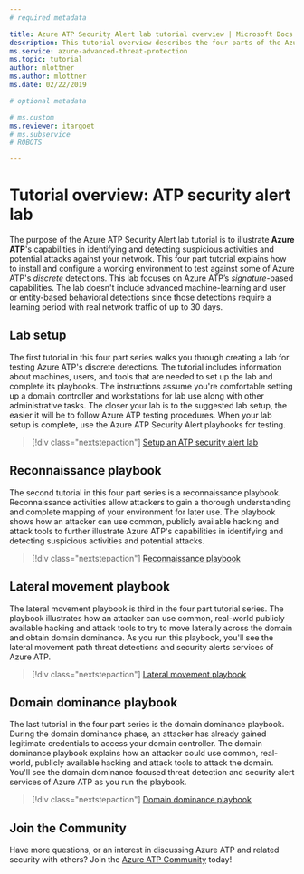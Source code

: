 ```yaml
---
# required metadata

title: Azure ATP Security Alert lab tutorial overview | Microsoft Docs
description: This tutorial overview describes the four parts of the Azure ATP Security Alert lab for simulating threats for detection by Azure ATP.
ms.service: azure-advanced-threat-protection
ms.topic: tutorial
author: mlottner
ms.author: mlottner
ms.date: 02/22/2019

# optional metadata

# ms.custom
ms.reviewer: itargoet
# ms.subservice
# ROBOTS

---
```


# Tutorial overview: ATP security alert lab

The purpose of the Azure ATP Security Alert lab tutorial is to illustrate **Azure ATP**'s capabilities in identifying and detecting suspicious activities and potential attacks against your network. This four part tutorial explains how to install and configure a working environment to test against some of Azure ATP's *discrete* detections. This lab focuses on Azure ATP’s *signature*-based capabilities. The lab doesn't include advanced machine-learning and user or entity-based behavioral detections since those detections require a learning period with real network traffic of up to 30 days.

## Lab setup

The first tutorial in this four part series walks you through creating a lab for testing Azure ATP's discrete detections. The tutorial includes information about machines, users, and tools that are needed to set up the lab and complete its playbooks. The instructions assume you're comfortable setting up a domain controller and workstations for lab use along with other administrative tasks. The closer your lab is to the suggested lab setup, the easier it will be to follow Azure ATP testing procedures. When your lab setup is complete, use the Azure ATP Security Alert playbooks for testing.

> [!div class="nextstepaction"]
> [Setup an ATP security alert lab](/atp-playbook-setup-lab.md)

## Reconnaissance playbook

The second tutorial in this four part series is a reconnaissance playbook. Reconnaissance activities allow attackers to gain a thorough understanding and complete mapping of your environment for later use. The playbook shows how an attacker can use common, publicly available hacking and attack tools to further illustrate Azure ATP's capabilities in identifying and detecting suspicious activities and potential attacks.

> [!div class="nextstepaction"]
> [Reconnaissance playbook](atp-playbook-reconnaissance.md)


## Lateral movement playbook

The lateral movement playbook is third in the four part tutorial series. The playbook illustrates how an attacker can use common, real-world publicly available hacking and attack tools to try to move laterally across the domain and obtain domain dominance. As you run this playbook, you'll see the lateral movement path threat detections and security alerts services of Azure ATP.

> [!div class="nextstepaction"]
> [Lateral movement playbook](atp-playbook-lateral-movement.md)

## Domain dominance playbook

The last tutorial in the four part series is the domain dominance playbook. During the domain dominance phase, an attacker has already gained legitimate credentials to access your domain controller. The domain dominance playbook explains how an attacker could use common, real-world, publicly available hacking and attack tools to attack the domain. You'll see the domain dominance focused threat detection and security alert services of Azure ATP as you run the playbook.

> [!div class="nextstepaction"]
> [Domain dominance playbook](atp-playbook-domain-dominance.md)


## Join the Community

Have more questions, or an interest in discussing Azure ATP and related security with others? Join the [Azure ATP Community](https://techcommunity.microsoft.com/t5/Azure-Advanced-Threat-Protection/bd-p/AzureAdvancedThreatProtection) today!
